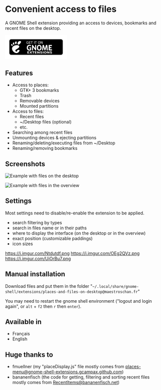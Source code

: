 # Convenient access to files 

A GNOME Shell extension providing an access to devices, bookmarks and recent files on the desktop.

[<img src="https://raw.githubusercontent.com/andyholmes/gnome-shell-extensions-badge/master/get-it-on-ego.png" alt="drawing" width="200"/>](https://extensions.gnome.org/extension/1393/convenient-access-to-files/)

## Features

- Access to places:
    - GTK+ 3 bookmarks
    - Trash
    - Removable devices
    - Mounted partitions
- Access to files:
    - Recent files
    - ~/Desktop files (optional)
    - etc.
- Searching among recent files
- Unmounting devices & ejecting partitions
- Renaming/deleting/executing files from ~/Desktop
- Renaming/removing bookmarks

## Screenshots

![Example with files on the desktop](https://i.imgur.com/FGRkMPv.png)

![Example with files in the overview](https://i.imgur.com/mbiSxF4.jpg)

## Settings

Most settings need to disable/re-enable the extension to be applied.

- search filtering by types
- search in files name or in their paths
- where to display the interface (on the desktop or in the overview)
- exact position (customizable paddings)
- icon sizes

https://i.imgur.com/Ntdutdf.png https://i.imgur.com/OEg2QVz.png https://i.imgur.com/UiOrBu7.png

## Manual installation

Download files and put them in the folder "`~/.local/share/gnome-shell/extensions/places-and-files-on-desktop@maestroschan.fr`"

You may need to restart the gnome shell environment ("logout and login again", or `alt` + `f2` then `r` then `enter`).

## Available in

- Français
- English

## Huge thanks to

- fmuellner (my "placeDisplay.js" file mostly comes from [places-menu@gnome-shell-extensions.gcampax.github.com](https://gitlab.gnome.org/GNOME/gnome-shell-extensions))
- bananenfisch (the code for getting, filtering and sorting recent files mostly comes from [RecentItems@bananenfisch.net](https://github.com/bananenfisch/RecentItems))
